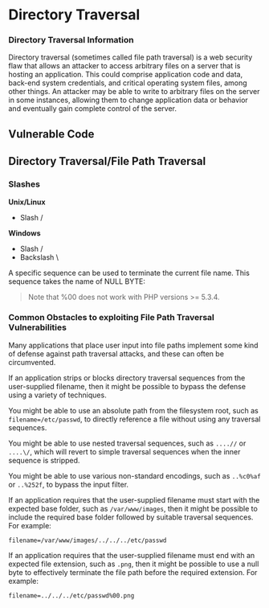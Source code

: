 # Directory Traversal

### Directory Traversal Information <a id="what-is-directory-traversal"></a>

Directory traversal \(sometimes called file path traversal\) is a web security flaw that allows an attacker to access arbitrary files on a server that is hosting an application. This could comprise application code and data, back-end system credentials, and critical operating system files, among other things. An attacker may be able to write to arbitrary files on the server in some instances, allowing them to change application data or behavior and eventually gain complete control of the server.

## Vulnerable Code

## Directory Traversal/File Path Traversal

### Slashes

**Unix/Linux**

* Slash /

**Windows**

* Slash / 
* Backslash \

A specific sequence can be used to terminate the current file name. This sequence takes the name of NULL BYTE:

> Note that %00 does not work with PHP versions &gt;= 5.3.4.

### Common Obstacles to exploiting File Path Traversal Vulnerabilities <a id="common-obstacles-to-exploiting-file-path-traversal-vulnerabilities"></a>

Many applications that place user input into file paths implement some kind of defense against path traversal attacks, and these can often be circumvented.

If an application strips or blocks directory traversal sequences from the user-supplied filename, then it might be possible to bypass the defense using a variety of techniques.

You might be able to use an absolute path from the filesystem root, such as `filename=/etc/passwd`, to directly reference a file without using any traversal sequences.

You might be able to use nested traversal sequences, such as `....//` or `....\/`, which will revert to simple traversal sequences when the inner sequence is stripped.

You might be able to use various non-standard encodings, such as `..%c0%af` or `..%252f`, to bypass the input filter.

If an application requires that the user-supplied filename must start with the expected base folder, such as `/var/www/images`, then it might be possible to include the required base folder followed by suitable traversal sequences. For example:

`filename=/var/www/images/../../../etc/passwd`

If an application requires that the user-supplied filename must end with an expected file extension, such as `.png`, then it might be possible to use a null byte to effectively terminate the file path before the required extension. For example:

`filename=../../../etc/passwd%00.png`

